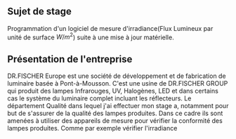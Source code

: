 ## Sujet de stage
Programmation d'un logiciel de mesure d'irradiance(Flux Lumineux par unité de surface $W/m^2$) suite à une mise à jour matérielle.
## Présentation de l'entreprise
DR.FISCHER Europe est une société de développement et de fabrication de luminaire basée à Pont-à-Mousson. C'est une usine de DR.FISCHER GROUP qui produit des lampes Infrarouges, UV, Halogènes, LED et dans certains cas le système du luminaire complet incluant les réflecteurs.
Le département Qualité dans lequel j'ai effectuer mon stage a, notamment pour but de s'assurer de la qualité des lampes produites.
Dans ce cadre ils sont amenées à utiliser des appareils de mesure pour vérifier la conformité des lampes produites.
Comme par exemple vérifier l'irradiance

